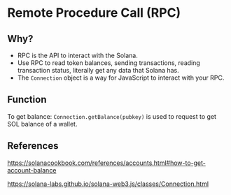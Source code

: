 # Remote Procedure Call (RPC)

## Why?

- RPC is the API to interact with the Solana.
- Use RPC to read token balances, sending transactions, reading transaction status, literally get any data that Solana has.
- The `Connection` object is a way for JavaScript to interact with your RPC.

## Function
To get balance: 
`Connection.getBalance(pubkey)` is used to request to get SOL balance of a wallet.

## References
https://solanacookbook.com/references/accounts.html#how-to-get-account-balance

https://solana-labs.github.io/solana-web3.js/classes/Connection.html
